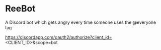 # ReeBot
A Discord bot which gets angry every time someone uses the @everyone tag

 https://discordapp.com/oauth2/authorize?client_id=<CLIENT_ID>&scope=bot
